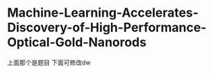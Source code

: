 # Machine-Learning-Accelerates-Discovery-of-High-Performance-Optical-Gold-Nanorods

上面那个是题目 下面可修改dw

